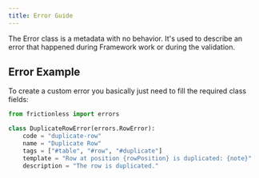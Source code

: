 ```yaml
---
title: Error Guide
---
```


The Error class is a metadata with no behavior. It's used to describe an error that happened during Framework work or during the validation.

## Error Example

To create a custom error you basically just need to fill the required class fields:

```python script title="Python"
from frictionless import errors

class DuplicateRowError(errors.RowError):
    code = "duplicate-row"
    name = "Duplicate Row"
    tags = ["#table", "#row", "#duplicate"]
    template = "Row at position {rowPosition} is duplicated: {note}"
    description = "The row is duplicated."
```
